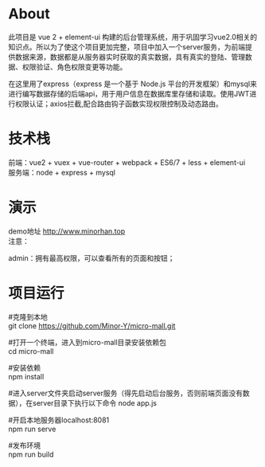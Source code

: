 
# About
此项目是 vue 2 + element-ui 构建的后台管理系统，用于巩固学习vue2.0相关的知识点。所以为了使这个项目更加完整，项目中加入一个server服务，为前端提供数据来源，数据都是从服务器实时获取的真实数据，具有真实的登陆、管理数据、权限验证、角色权限变更等功能。  

在这里用了express（express 是一个基于 Node.js 平台的开发框架）和mysql来进行编写数据存储的后端api，用于用户信息在数据库里存储和读取。使用JWT进行权限认证；axios拦截,配合路由钩子函数实现权限控制及动态路由。

# 技术栈
前端：vue2 + vuex + vue-router + webpack + ES6/7 + less + element-ui  
服务端：node + express + mysql
# 演示
demo地址 http://www.minorhan.top  
注意：

admin：拥有最高权限，可以查看所有的页面和按钮；
# 项目运行
#克隆到本地  
git clone https://github.com/Minor-Y/micro-mall.git

#打开一个终端，进入到micro-mall目录安装依赖包  
cd micro-mall

#安装依赖  
npm install

#进入server文件夹启动server服务（得先启动后台服务，否则前端页面没有数据），在server目录下执行以下命令 
node app.js

#开启本地服务器localhost:8081  
npm run serve

#发布环境  
npm run build
